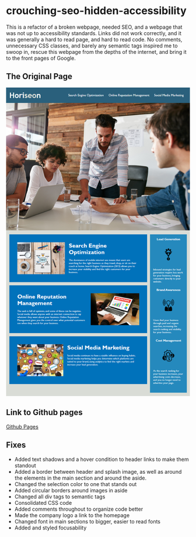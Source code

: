 # crouching-seo-hidden-accessibility

This is a refactor of a broken webpage, needed SEO, and a webpage that was not up to accessibility standards. Links did not work correctly, and it was generally a hard to read page, and hard to read code. No comments, unnecessary CSS classes, and barely any semantic tags inspired me to swoop in, rescue this webpage from the depths of the internet, and bring it to the front pages of Google. 

## The Original Page 

![original demo page](/assets/images/01-html-css-git-homework-demo.png)

## Link to Github pages

[Github Pages](https://tevissaur.github.io/crouching-seo-hidden-accessibility/)

## Fixes

- Added text shadows and a hover condition to header links to make them standout
- Added a border between header and splash image, as well as around the elements in the main section and around the aside.
- Changed the selection color to one that stands out
- Added circular borders around images in aside
- Changed all div tags to semantic tags
- Consolidated CSS code
- Added comments throughout to organize code better
- Made the company logo a link to the homepage
- Changed font in main sections to bigger, easier to read fonts
- Added and styled focusability
